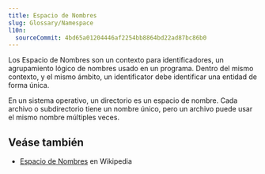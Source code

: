 ```yaml
---
title: Espacio de Nombres
slug: Glossary/Namespace
l10n:
  sourceCommit: 4bd65a01204446af2254bb8864bd22ad87bc86b0
---
```


Los Espacio de Nombres son un contexto para identificadores, un agrupamiento lógico de nombres usado en un programa. Dentro del mismo contexto, y el mismo ámbito, un identificator debe identificar una entidad de forma única.

En un sistema operativo, un directorio es un espacio de nombre. Cada archivo o subdirectorio tiene un nombre único, pero un archivo puede usar el mismo nombre múltiples veces.

## Veáse también

- [Espacio de Nombres](https://es.wikipedia.org/wiki/Espacio_de_nombres) en Wikipedia
